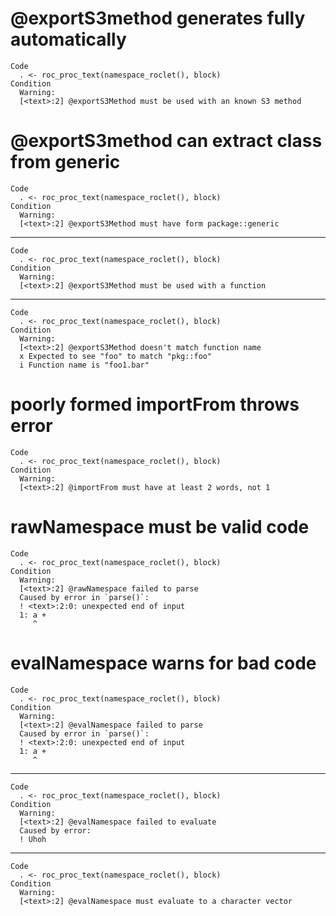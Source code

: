 # @exportS3method generates fully automatically

    Code
      . <- roc_proc_text(namespace_roclet(), block)
    Condition
      Warning:
      [<text>:2] @exportS3Method must be used with an known S3 method

# @exportS3method can extract class from generic

    Code
      . <- roc_proc_text(namespace_roclet(), block)
    Condition
      Warning:
      [<text>:2] @exportS3Method must have form package::generic

---

    Code
      . <- roc_proc_text(namespace_roclet(), block)
    Condition
      Warning:
      [<text>:2] @exportS3Method must be used with a function

---

    Code
      . <- roc_proc_text(namespace_roclet(), block)
    Condition
      Warning:
      [<text>:2] @exportS3Method doesn't match function name
      x Expected to see "foo" to match "pkg::foo"
      i Function name is "foo1.bar"

# poorly formed importFrom throws error

    Code
      . <- roc_proc_text(namespace_roclet(), block)
    Condition
      Warning:
      [<text>:2] @importFrom must have at least 2 words, not 1

# rawNamespace must be valid code

    Code
      . <- roc_proc_text(namespace_roclet(), block)
    Condition
      Warning:
      [<text>:2] @rawNamespace failed to parse
      Caused by error in `parse()`:
      ! <text>:2:0: unexpected end of input
      1: a +
         ^

# evalNamespace warns for bad code

    Code
      . <- roc_proc_text(namespace_roclet(), block)
    Condition
      Warning:
      [<text>:2] @evalNamespace failed to parse
      Caused by error in `parse()`:
      ! <text>:2:0: unexpected end of input
      1: a +
         ^

---

    Code
      . <- roc_proc_text(namespace_roclet(), block)
    Condition
      Warning:
      [<text>:2] @evalNamespace failed to evaluate
      Caused by error:
      ! Uhoh

---

    Code
      . <- roc_proc_text(namespace_roclet(), block)
    Condition
      Warning:
      [<text>:2] @evalNamespace must evaluate to a character vector

